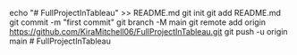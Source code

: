 echo "# FullProjectInTableau" >> README.md
git init
git add README.md
git commit -m "first commit"
git branch -M main
git remote add origin https://github.com/KiraMitchell06/FullProjectInTableau.git
git push -u origin main # FullProjectInTableau
